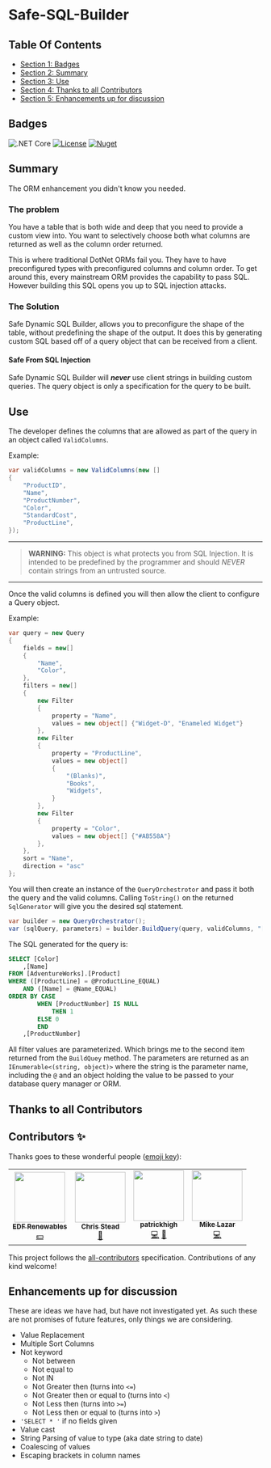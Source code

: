 
<!-- GENERATED DOCUMENT! DO NOT EDIT! -->
# Safe-SQL-Builder #


## Table Of Contents ##

- [Section 1: Badges](#user-content-badges)
- [Section 2: Summary](#user-content-summary)
- [Section 3: Use](#user-content-use)
- [Section 4: Thanks to all Contributors](#user-content-thanks-to-all-contributors)
- [Section 5: Enhancements up for discussion](#user-content-enhancements-up-for-discussion)

## Badges ##
![.NET Core](https://github.com/jason-kerney/SafeSqlBuilder/workflows/.NET%20Core/badge.svg)
[![License](https://img.shields.io/github/license/jason-kerney/SafeSqlBuilder)](https://github.com/jason-kerney/SafeSqlBuilder/blob/main/LICENSE)
[![Nuget](https://img.shields.io/nuget/v/safe-dynamic-sql-generator.svg)](https://www.nuget.org/packages/safe-dynamic-sql-generator/)

    

## Summary ##

The ORM enhancement you didn't know you needed.

### The problem

You have a table that is both wide and deep that you need to provide a custom view into. You want to selectively choose both what columns are returned as well as the column order returned.

This is where traditional DotNet ORMs fail you. They have to have preconfigured types with preconfigured columns and column order. To get around this, every mainstream ORM provides the capability to pass SQL. However building this SQL opens you up to SQL injection attacks.

### The Solution

Safe Dynamic SQL Builder, allows you to preconfigure the shape of the table, without predefining the shape of the output. It does this by generating custom SQL based off of a query object that can be received from a client.

#### Safe From SQL Injection

Safe Dynamic SQL Builder will **_never_** use client strings in building custom queries. The query object is only a specification for the query to be built.

    

## Use ##
The developer defines the columns that are allowed as part of the query in an object called ```ValidColumns```.

Example:
```c#
var validColumns = new ValidColumns(new []
{
    "ProductID",
    "Name",
    "ProductNumber",
    "Color",
    "StandardCost",
    "ProductLine",
});
```
----

> **WARNING:** This object is what protects you from SQL Injection. It is intended to be predefined by the programmer and should _NEVER_ contain strings from an untrusted source.

----

Once the valid columns is defined you will then allow the client to configure a Query object.

Example:
```c#
var query = new Query
{
    fields = new[]
    {
        "Name",
        "Color",
    },
    filters = new[]
    {
        new Filter
        {
            property = "Name",
            values = new object[] {"Widget-D", "Enameled Widget"}
        },
        new Filter
        {
            property = "ProductLine",
            values = new object[]
            {
                "(Blanks)",
                "Books",
                "Widgets",
            }
        },
        new Filter
        {
            property = "Color",
            values = new object[] {"#AB558A"}
        },
    },
    sort = "Name",
    direction = "asc"
};
```

You will then create an instance of the ```QueryOrchestrotor``` and pass it both the query and the valid columns. Calling ```ToString()``` on the returned ```SqlGenerator``` will give you the desired sql statement.

```c#
var builder = new QueryOrchestrator();
var (sqlQuery, parameters) = builder.BuildQuery(query, validColumns, "[AdventureWorks].[Product]");
```

The SQL generated for the query is:

```sql
SELECT [Color]
	,[Name]
FROM [AdventureWorks].[Product]
WHERE ([ProductLine] = @ProductLine_EQUAL)
	AND ([Name] = @Name_EQUAL)
ORDER BY CASE
		WHEN [ProductNumber] IS NULL
			THEN 1
		ELSE 0
		END
	,[ProductNumber]
```

All filter values are parameterized. Which brings me to the second item returned from the ```BuildQuey``` method. The parameters are returned as an ```IEnumerable<(string, object)>``` where the string is the parameter name, including the ```@``` and an object holding the value to be passed to your database query manager or ORM.

    

## Thanks to all Contributors ##

## Contributors ✨

Thanks goes to these wonderful people ([emoji key](https://allcontributors.org/docs/en/emoji-key)):

<!-- ALL-CONTRIBUTORS-LIST:START - Do not remove or modify this section -->
<!-- prettier-ignore-start -->
<!-- markdownlint-disable -->
<table>
  <tr>
    <td align="center"><a href="https://github.com/edf-re"><img src="https://avatars.githubusercontent.com/u/13739273?v=4?s=100" width="100px;" alt=""/><br /><sub><b>EDF Renewables</b></sub></a><br /><a href="#financial-edf-re" title="Financial">💵</a></td>
    <td align="center"><a href="http://www.chrisstead.net/"><img src="https://avatars.githubusercontent.com/u/4184510?v=4?s=100" width="100px;" alt=""/><br /><sub><b>Chris Stead</b></sub></a><br /><a href="#ideas-cmstead" title="Ideas, Planning, & Feedback">🤔</a></td>
    <td align="center"><a href="https://github.com/patrickhigh"><img src="https://avatars.githubusercontent.com/u/45110206?v=4?s=100" width="100px;" alt=""/><br /><sub><b>patrickhigh</b></sub></a><br /><a href="https://github.com/jason-kerney/SafeSqlBuilder/commits?author=patrickhigh" title="Code">💻</a> <a href="#ideas-patrickhigh" title="Ideas, Planning, & Feedback">🤔</a></td>
    <td align="center"><a href="https://github.com/seventumbles"><img src="https://avatars.githubusercontent.com/u/1326703?v=4?s=100" width="100px;" alt=""/><br /><sub><b>Mike Lazar</b></sub></a><br /><a href="https://github.com/jason-kerney/SafeSqlBuilder/commits?author=seventumbles" title="Code">💻</a></td>
  </tr>
</table>

<!-- markdownlint-restore -->
<!-- prettier-ignore-end -->

<!-- ALL-CONTRIBUTORS-LIST:END -->

This project follows the [all-contributors](https://github.com/all-contributors/all-contributors) specification. Contributions of any kind welcome!
    

## Enhancements up for discussion ##

These are ideas we have had, but have not investigated yet. As such these are not promises of future features, only things we are considering.

* Value Replacement
* Multiple Sort Columns
* Not keyword
  * Not between
  * Not equal to
  * Not IN
  * Not Greater then (turns into ```<=```)
  * Not Greater then or equal to (turns into ```<```)
  * Not Less then (turns into ```>=```)
  * Not Less then or equal to (turns into ```>```)
* ```'SELECT * '``` if no fields given
* Value cast
* String Parsing of value to type (aka date string to date)
* Coalescing of values
* Escaping brackets in column names
    

<!-- GENERATED DOCUMENT! DO NOT EDIT! -->
    